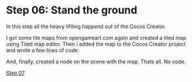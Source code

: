 # Step 06: Stand the ground

In this step all the heavy lifiting happend out of the Cocos Creator.

I got some tile maps from opengameart.com again and created a tiled map using Tiled map editor.
Then i added the map to the Cocos Creator project and wrote a few lines of code.

And, finally, created a node on the scene with the map. Thats all. No code.

[Step 07](./step07.md)
